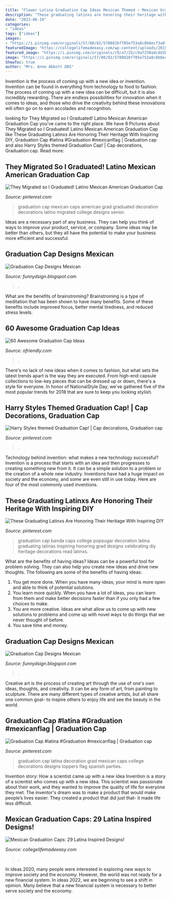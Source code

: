 ```yaml
---
title: "Flower Latina Graduation Cap Ideas Mexican Themed ~ Mexican Graduation Caps: 29 Latina Inspired Designs!"
description: "These graduating latinxs are honoring their heritage with inspiring diy"
date: "2023-06-19"
categories:
- "ideas"
tags: ["ideas"]
images:
- "https://i.pinimg.com/originals/57/80/82/578082bf705e753a8c8b8ecf3a8f865a.jpg"
featuredImage: "https://collegelifemadeeasy.com/wp-content/uploads/2019/04/latina-graduation-cap-ideas-720x810.jpg"
featured_image: "https://i.pinimg.com/originals/c9/a7/25/c9a7250adcdd2bb2975ff6a417e2108d.jpg"
image: "https://i.pinimg.com/originals/57/80/82/578082bf705e753a8c8b8ecf3a8f865a.jpg"
ShowToc: true
author: "Mrs. Anne Abbott DDS"
---
```



Invention is the process of coming up with a new idea or invention. Invention can be found in everything from technology to food to fashion. The process of coming up with a new idea can be difficult, but it is also incredibly rewarding. There are endless possibilities for innovation when it comes to ideas, and those who drive the creativity behind these innovations will often go on to earn accolades and recognition.

	

		
looking for They Migrated so I Graduated! Latino Mexican American Graduation Cap you've came to the right place. We have 8 Pictures about They Migrated so I Graduated! Latino Mexican American Graduation Cap like These Graduating Latinxs Are Honoring Their Heritage With Inspiring DIY, Graduation Cap #latina #Graduation #mexicanflag | Graduation cap and also Harry Styles themed Graduation Cap! | Cap decorations, Graduation cap. Read more:
		
    
## They Migrated So I Graduated! Latino Mexican American Graduation Cap

<img loading=lazy src="https://i.pinimg.com/originals/d2/34/22/d23422abfc5873c62a2d65ffc7fa0436.jpg" onerror="this.onerror=null;this.src='https://tse1.mm.bing.net/th?id=OIP.ZhXm8Aa703SotKjCF-N-2AHaJ4&amp;pid=15.1';" alt="They Migrated so I Graduated! Latino Mexican American Graduation Cap">

_Source: pinterest.com_

>graduation cap mexican caps american grad graduated decoration decorations latino migrated college designs senior. 

	

Ideas are a necessary part of any business. They can help you think of ways to improve your product, service, or company. Some ideas may be better than others, but they all have the potential to make your business more efficient and successful.

    
## Graduation Cap Designs Mexican

<img loading=lazy src="https://collegelifemadeeasy.com/wp-content/uploads/2019/04/mexican-grad-cap-11.png" onerror="this.onerror=null;this.src='https://tse2.mm.bing.net/th?id=OIP.0cbkDyGTrLAF-qdt1a620QHaHa&amp;pid=15.1';" alt="Graduation Cap Designs Mexican">

_Source: funnydsign.blogspot.com_

>. 

	

What are the benefits of brainstroming?
Brainstroming is a type of meditation that has been shown to have many benefits. Some of these benefits include improved focus, better mental tiredness, and reduced stress levels.

    
## 60 Awesome Graduation Cap Ideas

<img loading=lazy src="http://ofriendly.com/wp-content/uploads/2016/11/graduation-caps/39-graduation-cap-ideas.jpg" onerror="this.onerror=null;this.src='https://tse1.mm.bing.net/th?id=OIP.rxOWlPDy68e4r_LQw7f3CAHaNJ&amp;pid=15.1';" alt="60 Awesome Graduation Cap Ideas">

_Source: ofriendly.com_

>. 

	

There's no lack of new ideas when it comes to fashion, but what sets the latest trends apart is the way they are executed. From high-end capsule collections to low-key pieces that can be dressed up or down, there's a style for everyone. In honor of NationalStyle Day, we've gathered five of the most popular trends for 2018 that are sure to keep you looking stylish.

    
## Harry Styles Themed Graduation Cap! | Cap Decorations, Graduation Cap

<img loading=lazy src="https://i.pinimg.com/474x/44/7c/a3/447ca311e6317b7db7a3064f5324a53f.jpg" onerror="this.onerror=null;this.src='https://tse1.mm.bing.net/th?id=OIP.nqoq2HzKucj2YF_FPibuzgAAAA&amp;pid=15.1';" alt="Harry Styles themed Graduation Cap! | Cap decorations, Graduation cap">

_Source: pinterest.com_

>. 

	

Technology behind invention: what makes a new technology successful?
Invention is a process that starts with an idea and then progresses to creating something new from it. It can be a simple solution to a problem or the creation of a whole new industry. Inventions have had a huge impact on society and the economy, and some are even still in use today. Here are four of the most commonly used inventions.

    
## These Graduating Latinxs Are Honoring Their Heritage With Inspiring DIY

<img loading=lazy src="https://i.pinimg.com/originals/57/80/82/578082bf705e753a8c8b8ecf3a8f865a.jpg" onerror="this.onerror=null;this.src='https://tse2.mm.bing.net/th?id=OIP.bICVw-FIvPECIR5faMSilAHaHa&amp;pid=15.1';" alt="These Graduating Latinxs Are Honoring Their Heritage With Inspiring DIY">

_Source: pinterest.com_

>graduation cap banda caps college popsugar decoration latina graduating latinas inspiring honoring grad designs celebrating diy heritage decorations read latinxs. 

	

What are the benefits of having ideas?
Ideas can be a powerful tool for problem solving. They can also help you create new ideas and drive new thoughts. The following are some of the benefits of having ideas: 
1. You get more done. When you have many ideas, your mind is more open and able to think of potential solutions. 
2. You learn more quickly. When you have a lot of ideas, you can learn from them and make better decisions faster than if you only had a few choices to make. 
3. You are more creative. Ideas are what allow us to come up with new solutions to problems and come up with novel ways to do things that we never thought of before. 
4. You save time and money.

    
## Graduation Cap Designs Mexican

<img loading=lazy src="https://i.pinimg.com/originals/c9/a7/25/c9a7250adcdd2bb2975ff6a417e2108d.jpg" onerror="this.onerror=null;this.src='https://tse2.mm.bing.net/th?id=OIP._kdhtTUW-HQTYVFmUfglKgHaHa&amp;pid=15.1';" alt="Graduation Cap Designs Mexican">

_Source: funnydsign.blogspot.com_

>. 

	

Creative art is the process of creating art through the use of one's own ideas, thoughts, and creativity. It can be any form of art, from painting to sculpture. There are many different types of creative artists, but all share one common goal- to inspire others to enjoy life and see the beauty in the world.

    
## Graduation Cap #latina #Graduation #mexicanflag | Graduation Cap

<img loading=lazy src="https://i.pinimg.com/originals/c7/86/99/c786992cf58f8c8e819cc6930afda059.jpg" onerror="this.onerror=null;this.src='https://tse4.mm.bing.net/th?id=OIP.Yi3Sgx_qkuvfUshDMT3q5gHaHa&amp;pid=15.1';" alt="Graduation Cap #latina #Graduation #mexicanflag | Graduation cap">

_Source: pinterest.com_

>graduation cap latina decoration grad mexican caps college decorations designs toppers flag spanish parties. 

	

Invention story: How a scientist came up with a new idea
Invention is a story of a scientist who comes up with a new idea. This scientist was passionate about their work, and they wanted to improve the quality of life for everyone they met. The inventor's dream was to make a product that would make people’s lives easier. They created a product that did just that- it made life less difficult.

    
## Mexican Graduation Caps: 29 Latina Inspired Designs!

<img loading=lazy src="https://collegelifemadeeasy.com/wp-content/uploads/2019/04/latina-graduation-cap-ideas-720x810.jpg" onerror="this.onerror=null;this.src='https://tse2.mm.bing.net/th?id=OIP.q_3iNjRxHtCcIvoKi8PxbgHaIV&amp;pid=15.1';" alt="Mexican Graduation Caps: 29 Latina Inspired Designs!">

_Source: collegelifemadeeasy.com_

>. 

	

In ideas 2020, many people were interested in exploring new ways to improve society and the economy. However, the world was not ready for a new financial system. In ideas 2022, we are beginning to see a shift in opinion. Many believe that a new financial system is necessary to better serve society and the economy.

